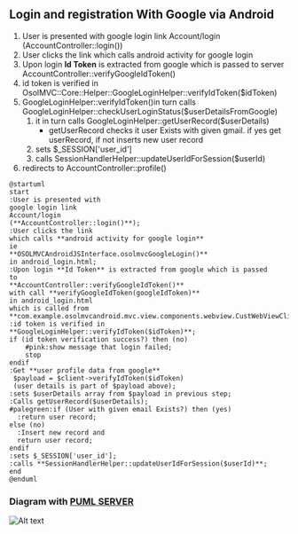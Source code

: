 ## Login and registration With Google via Android
1. User is presented with google login link Account/login (AccountController::login())
2. User clicks the link which calls android activity for google login
3. Upon login **Id Token** is extracted from google which is passed to server AccountController::verifyGoogleIdToken()
3. id token is verified in OsolMVC::Core::Helper::GoogleLoginHelper::verifyIdToken($idToken)
4. GoogleLoginHelper::verifyIdToken()in turn calls GoogleLoginHelper::checkUserLoginStatus($userDetailsFromGoogle) 
	1. it in turn calls GoogleLoginHelper::getUserRecord($userDetails)
		- getUserRecord checks it user Exists with given gmail.  if yes get userRecord, if not inserts new user record
	2. sets $_SESSION['user_id']
	3. calls SessionHandlerHelper::updateUserIdForSession($userId)
5. redirects to AccountController::profile()

```
@startuml
start
:User is presented with 
google login link 
Account/login 
(**AccountController::login()**);
:User clicks the link 
which calls **android activity for google login**
ie
**OSOLMVCAndroidJSInterface.osolmvcGoogleLogin()**
in android_login.html;
:Upon login **Id Token** is extracted from google which is passed 
to 
**AccountController::verifyGoogleIdToken()**
with call **verifyGoogleIdToken(googleIdToken)**
in android_login.html
which is called from 
**com.example.osolmvcandroid.mvc.view.components.webview.CustWebViewClient::onPageFinished()**;
:id token is verified in 
**GoogleLoginHelper::verifyIdToken($idToken)**;
if (id token verification success?) then (no)
	#pink:show message that login failed;
	stop
endif
:Get **user profile data from google**
 $payload = $client->verifyIdToken($idToken)
 (user details is part of $payload above);
:sets $userDetails array from $payload in previous step;
:Calls getUserRecord($userDetails);
#palegreen:if (User with given email Exists?) then (yes)
  :return user record;
else (no)
  :Insert new record and
  return user record;
endif
:sets $_SESSION['user_id'];
:calls **SessionHandlerHelper::updateUserIdForSession($userId)**;
end
@enduml
```

### Diagram with [PUML SERVER](http://www.plantuml.com/plantuml/uml/SyfFKj2rKt3CoKnELR1Io4ZDoSa70000)

![Alt text](file://googleLoginAndroidActivityDiagram.png "Text on mouseover")
